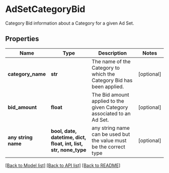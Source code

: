 # AdSetCategoryBid

Category Bid information about a Category for a given Ad Set.

## Properties
Name | Type | Description | Notes
------------ | ------------- | ------------- | -------------
**category_name** | **str** | The name of the Category to which the Category Bid has been applied. | [optional] 
**bid_amount** | **float** | The Bid amount applied to the given Category associated to an Ad Set. | [optional] 
**any string name** | **bool, date, datetime, dict, float, int, list, str, none_type** | any string name can be used but the value must be the correct type | [optional]

[[Back to Model list]](../README.md#documentation-for-models) [[Back to API list]](../README.md#documentation-for-api-endpoints) [[Back to README]](../README.md)


